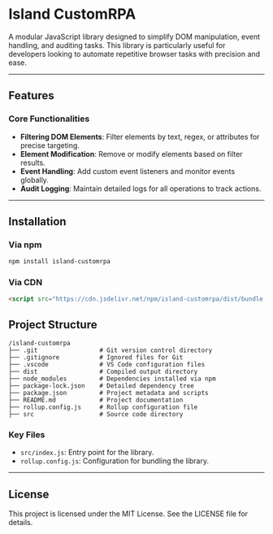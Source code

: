 # Island CustomRPA

A modular JavaScript library designed to simplify DOM manipulation, event handling, and auditing tasks. This library is particularly useful for developers looking to automate repetitive browser tasks with precision and ease.

---

## Features

### Core Functionalities
- **Filtering DOM Elements**: Filter elements by text, regex, or attributes for precise targeting.
- **Element Modification**: Remove or modify elements based on filter results.
- **Event Handling**: Add custom event listeners and monitor events globally.
- **Audit Logging**: Maintain detailed logs for all operations to track actions.


---

## Installation

### Via npm
```bash
npm install island-customrpa
```

### Via CDN
```html
<script src="https://cdn.jsdelivr.net/npm/island-customrpa/dist/bundle.min.js"></script>
```


## Project Structure

```
/island-customrpa
├── .git                 # Git version control directory
├── .gitignore           # Ignored files for Git
├── .vscode              # VS Code configuration files
├── dist                 # Compiled output directory
├── node_modules         # Dependencies installed via npm
├── package-lock.json    # Detailed dependency tree
├── package.json         # Project metadata and scripts
├── README.md            # Project documentation
├── rollup.config.js     # Rollup configuration file
├── src                  # Source code directory
```

### Key Files
- `src/index.js`: Entry point for the library.
- `rollup.config.js`: Configuration for bundling the library.

---

## License

This project is licensed under the MIT License. See the LICENSE file for details.

